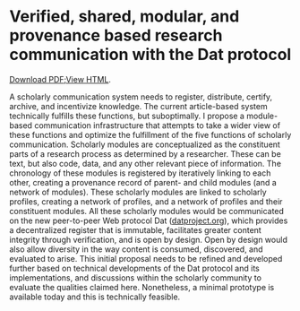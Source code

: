 # Verified, shared, modular, and provenance based research communication with the Dat protocol

[Download PDF](https://github.com/chartgerink/2018dat-com/blob/master/index.pdf);[View HTML](https://chartgerink.github.io/2018dat-com/).

A scholarly communication system needs to register, distribute, certify, archive, and incentivize knowledge. The current article-based system technically fulfills these functions, but suboptimally. I propose a module-based communication infrastructure that attempts to take a wider view of these functions and optimize the fulfillment of the five functions of scholarly communication. Scholarly modules are conceptualized as the constituent parts of a research process as determined by a researcher. These can be text, but also code, data, and any other relevant piece of information. The chronology of these modules is registered by iteratively linking to each other, creating a provenance record of parent- and child modules (and a network of modules). These scholarly modules are linked to scholarly profiles, creating a network of profiles, and a network of profiles and their constituent modules. All these scholarly modules would be communicated on the new peer-to-peer Web protocol Dat ([datproject.org](https://datproject.org)), which provides a decentralized register that is immutable, facilitates greater content integrity through verification, and is open by design. Open by design would also allow diversity in the way content is consumed, discovered, and evaluated to arise. This initial proposal needs to be refined and developed further based on technical developments of the Dat protocol and its implementations, and discussions within the scholarly community to evaluate the qualities claimed here. Nonetheless, a minimal prototype is available today and this is technically feasible.
